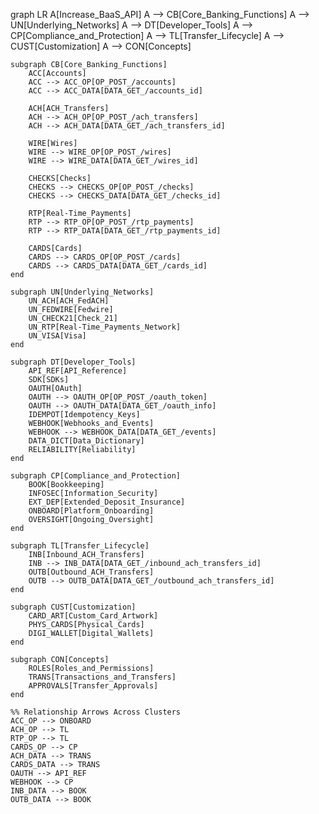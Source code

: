 graph LR
    A[Increase_BaaS_API]
    A --> CB[Core_Banking_Functions]
    A --> UN[Underlying_Networks]
    A --> DT[Developer_Tools]
    A --> CP[Compliance_and_Protection]
    A --> TL[Transfer_Lifecycle]
    A --> CUST[Customization]
    A --> CON[Concepts]

    subgraph CB[Core_Banking_Functions]
        ACC[Accounts]
        ACC --> ACC_OP[OP_POST_/accounts]
        ACC --> ACC_DATA[DATA_GET_/accounts_id]

        ACH[ACH_Transfers]
        ACH --> ACH_OP[OP_POST_/ach_transfers]
        ACH --> ACH_DATA[DATA_GET_/ach_transfers_id]

        WIRE[Wires]
        WIRE --> WIRE_OP[OP_POST_/wires]
        WIRE --> WIRE_DATA[DATA_GET_/wires_id]

        CHECKS[Checks]
        CHECKS --> CHECKS_OP[OP_POST_/checks]
        CHECKS --> CHECKS_DATA[DATA_GET_/checks_id]

        RTP[Real-Time_Payments]
        RTP --> RTP_OP[OP_POST_/rtp_payments]
        RTP --> RTP_DATA[DATA_GET_/rtp_payments_id]

        CARDS[Cards]
        CARDS --> CARDS_OP[OP_POST_/cards]
        CARDS --> CARDS_DATA[DATA_GET_/cards_id]
    end

    subgraph UN[Underlying_Networks]
        UN_ACH[ACH_FedACH]
        UN_FEDWIRE[Fedwire]
        UN_CHECK21[Check_21]
        UN_RTP[Real-Time_Payments_Network]
        UN_VISA[Visa]
    end

    subgraph DT[Developer_Tools]
        API_REF[API_Reference]
        SDK[SDKs]
        OAUTH[OAuth]
        OAUTH --> OAUTH_OP[OP_POST_/oauth_token]
        OAUTH --> OAUTH_DATA[DATA_GET_/oauth_info]
        IDEMPOT[Idempotency_Keys]
        WEBHOOK[Webhooks_and_Events]
        WEBHOOK --> WEBHOOK_DATA[DATA_GET_/events]
        DATA_DICT[Data_Dictionary]
        RELIABILITY[Reliability]
    end

    subgraph CP[Compliance_and_Protection]
        BOOK[Bookkeeping]
        INFOSEC[Information_Security]
        EXT_DEP[Extended_Deposit_Insurance]
        ONBOARD[Platform_Onboarding]
        OVERSIGHT[Ongoing_Oversight]
    end

    subgraph TL[Transfer_Lifecycle]
        INB[Inbound_ACH_Transfers]
        INB --> INB_DATA[DATA_GET_/inbound_ach_transfers_id]
        OUTB[Outbound_ACH_Transfers]
        OUTB --> OUTB_DATA[DATA_GET_/outbound_ach_transfers_id]
    end

    subgraph CUST[Customization]
        CARD_ART[Custom_Card_Artwork]
        PHYS_CARDS[Physical_Cards]
        DIGI_WALLET[Digital_Wallets]
    end

    subgraph CON[Concepts]
        ROLES[Roles_and_Permissions]
        TRANS[Transactions_and_Transfers]
        APPROVALS[Transfer_Approvals]
    end

    %% Relationship Arrows Across Clusters
    ACC_OP --> ONBOARD
    ACH_OP --> TL
    RTP_OP --> TL
    CARDS_OP --> CP
    ACH_DATA --> TRANS
    CARDS_DATA --> TRANS
    OAUTH --> API_REF
    WEBHOOK --> CP
    INB_DATA --> BOOK
    OUTB_DATA --> BOOK
